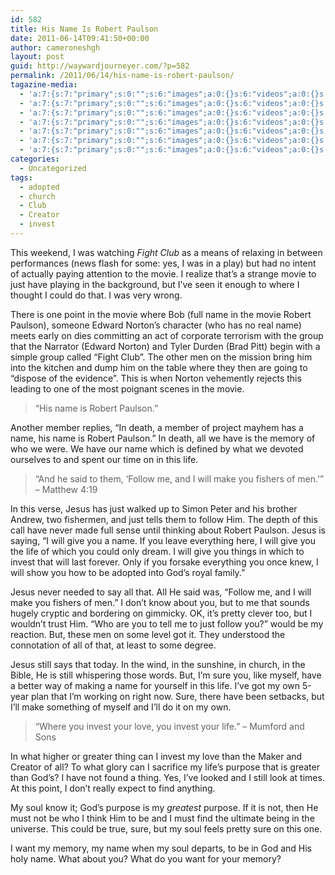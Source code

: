 ```yaml
---
id: 582
title: His Name Is Robert Paulson
date: 2011-06-14T09:41:50+00:00
author: cameroneshgh
layout: post
guid: http://waywardjourneyer.com/?p=582
permalink: /2011/06/14/his-name-is-robert-paulson/
tagazine-media:
  - 'a:7:{s:7:"primary";s:0:"";s:6:"images";a:0:{}s:6:"videos";a:0:{}s:11:"image_count";s:1:"0";s:6:"author";s:8:"19879429";s:7:"blog_id";s:8:"19280981";s:9:"mod_stamp";s:19:"2011-06-14 13:41:50";}'
  - 'a:7:{s:7:"primary";s:0:"";s:6:"images";a:0:{}s:6:"videos";a:0:{}s:11:"image_count";s:1:"0";s:6:"author";s:8:"19879429";s:7:"blog_id";s:8:"19280981";s:9:"mod_stamp";s:19:"2011-06-14 13:41:50";}'
  - 'a:7:{s:7:"primary";s:0:"";s:6:"images";a:0:{}s:6:"videos";a:0:{}s:11:"image_count";s:1:"0";s:6:"author";s:8:"19879429";s:7:"blog_id";s:8:"19280981";s:9:"mod_stamp";s:19:"2011-06-14 13:41:50";}'
  - 'a:7:{s:7:"primary";s:0:"";s:6:"images";a:0:{}s:6:"videos";a:0:{}s:11:"image_count";s:1:"0";s:6:"author";s:8:"19879429";s:7:"blog_id";s:8:"19280981";s:9:"mod_stamp";s:19:"2011-06-14 13:41:50";}'
  - 'a:7:{s:7:"primary";s:0:"";s:6:"images";a:0:{}s:6:"videos";a:0:{}s:11:"image_count";s:1:"0";s:6:"author";s:8:"19879429";s:7:"blog_id";s:8:"19280981";s:9:"mod_stamp";s:19:"2011-06-14 13:41:50";}'
  - 'a:7:{s:7:"primary";s:0:"";s:6:"images";a:0:{}s:6:"videos";a:0:{}s:11:"image_count";s:1:"0";s:6:"author";s:8:"19879429";s:7:"blog_id";s:8:"19280981";s:9:"mod_stamp";s:19:"2011-06-14 13:41:50";}'
  - 'a:7:{s:7:"primary";s:0:"";s:6:"images";a:0:{}s:6:"videos";a:0:{}s:11:"image_count";s:1:"0";s:6:"author";s:8:"19879429";s:7:"blog_id";s:8:"19280981";s:9:"mod_stamp";s:19:"2011-06-14 13:41:50";}'
categories:
  - Uncategorized
tags:
  - adopted
  - church
  - Club
  - Creator
  - invest
---
```

This weekend, I was watching _Fight Club_ as a means of relaxing in between performances (news flash for some: yes, I was in a play) but had no intent of actually paying attention to the movie. I realize that&#8217;s a strange movie to just have playing in the background, but I&#8217;ve seen it enough to where I thought I could do that. I was very wrong.

There is one point in the movie where Bob (full name in the movie Robert Paulson), someone Edward Norton&#8217;s character (who has no real name) meets early on dies committing an act of corporate terrorism with the group that the Narrator (Edward Norton) and Tyler Durden (Brad Pitt) begin with a simple group called &#8220;Fight Club&#8221;. The other men on the mission bring him into the kitchen and dump him on the table where they then are going to &#8220;dispose of the evidence&#8221;. This is when Norton vehemently rejects this leading to one of the most poignant scenes in the movie.

> &#8220;His name is Robert Paulson.&#8221;

Another member replies, &#8220;In death, a member of project mayhem has a name, his name is Robert Paulson.&#8221; In death, all we have is the memory of who we were. We have our name which is defined by what we devoted ourselves to and spent our time on in this life.

> &#8220;And he said to them, &#8216;Follow me, and I will make you fishers of men.'&#8221; &#8211; Matthew 4:19

In this verse, Jesus has just walked up to Simon Peter and his brother Andrew, two fishermen, and just tells them to follow Him. The depth of this call have never made full sense until thinking about Robert Paulson. Jesus is saying, &#8220;I will give you a name. If you leave everything here, I will give you the life of which you could only dream. I will give you things in which to invest that will last forever. Only if you forsake everything you once knew, I will show you how to be adopted into God&#8217;s royal family.&#8221;

Jesus never needed to say all that. All He said was, &#8220;Follow me, and I will make you fishers of men.&#8221; I don&#8217;t know about you, but to me that sounds hugely cryptic and bordering on gimmicky. OK, it&#8217;s pretty clever too, but I wouldn&#8217;t trust Him. &#8220;Who are you to tell me to just follow you?&#8221; would be my reaction. But, these men on some level got it. They understood the connotation of all of that, at least to some degree.

Jesus still says that today. In the wind, in the sunshine, in church, in the Bible, He is still whispering those words. But, I&#8217;m sure you, like myself, have a better way of making a name for yourself in this life. I&#8217;ve got my own 5-year plan that I&#8217;m working on right now. Sure, there have been setbacks, but I&#8217;ll make something of myself and I&#8217;ll do it on my own.

> &#8220;Where you invest your love, you invest your life.&#8221; &#8211; Mumford and Sons

In what higher or greater thing can I invest my love than the Maker and Creator of all? To what glory can I sacrifice my life&#8217;s purpose that is greater than God&#8217;s? I have not found a thing. Yes, I&#8217;ve looked and I still look at times. At this point, I don&#8217;t really expect to find anything.

My soul know it; God&#8217;s purpose is my _greatest_ purpose. If it is not, then He must not be who I think Him to be and I must find the ultimate being in the universe. This could be true, sure, but my soul feels pretty sure on this one.

I want my memory, my name when my soul departs, to be in God and His holy name. What about you? What do you want for your memory?